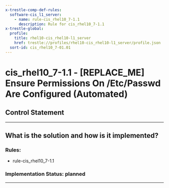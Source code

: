 ```yaml
---
x-trestle-comp-def-rules:
  software-cis_l1_server:
    - name: rule-cis_rhel10_7-1.1
      description: Rule for cis_rhel10_7-1.1
x-trestle-global:
  profile:
    title: rhel10-cis_rhel10-l1_server
    href: trestle://profiles/rhel10-cis_rhel10-l1_server/profile.json
  sort-id: cis_rhel10_7-01.01
---
```


# cis_rhel10_7-1.1 - \[REPLACE_ME\] Ensure Permissions On /Etc/Passwd Are Configured (Automated)

## Control Statement

______________________________________________________________________

## What is the solution and how is it implemented?

<!-- For implementation status enter one of: implemented, partial, planned, alternative, not-applicable -->

<!-- Note that the list of rules under ### Rules: is read-only and changes will not be captured after assembly to JSON -->

<!-- Add control implementation description here for control: cis_rhel10_7-1.1 -->

### Rules:

  - rule-cis_rhel10_7-1.1

### Implementation Status: planned

______________________________________________________________________
